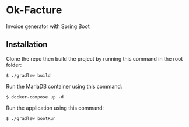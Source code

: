 # Ok-Facture
Invoice generator with Spring Boot

## Installation
Clone the repo then build the project by running this command in the root folder:
```
$ ./gradlew build
```

Run the MariaDB container using this command:
```
$ docker-compose up -d
```

Run the application using this command:
```
$ ./gradlew bootRun
```